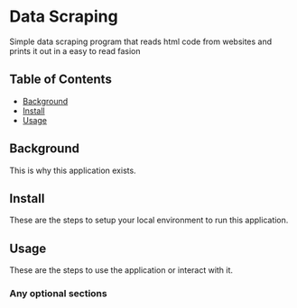 # Data Scraping

Simple data scraping program that reads html code from websites and prints it out in a easy to read fasion

## Table of Contents

- [Background](#background)
- [Install](#install)
- [Usage](#usage)

## Background

This is why this application exists.

## Install

These are the steps to setup your local environment to run this
application.

## Usage

These are the steps to use the application or interact with it.

### Any optional sections
